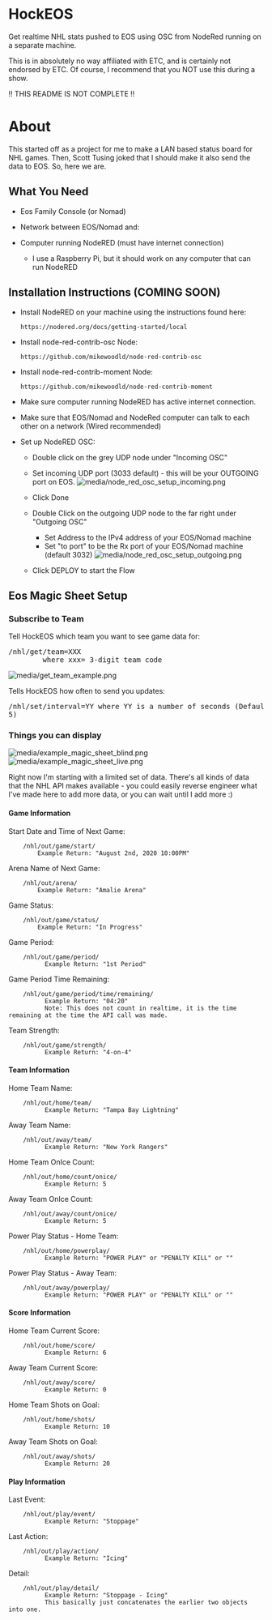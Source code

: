 # HockEOS
Get realtime NHL stats pushed to EOS using OSC from NodeRed running on a separate machine.

This is in absolutely no way affiliated with ETC, and is certainly not endorsed by ETC.
Of course, I recommend that you NOT use this during a show.

!! THIS README IS NOT COMPLETE !!

<h1>About</h1>
This started off as a project for me to make a LAN based status board for NHL games. Then, Scott Tusing joked that I should make it also send the data to EOS. So, here we are.

<h2>What You Need</h2>

- Eos Family Console (or Nomad)

- Network between EOS/Nomad and:

- Computer running NodeRED (must have internet connection)
  - I use a Raspberry Pi, but it should work on any computer that can run NodeRED


<h2>Installation Instructions (COMING SOON)</h2>

- Install NodeRED on your machine using the instructions found here:

      https://nodered.org/docs/getting-started/local

- Install node-red-contrib-osc Node:

      https://github.com/mikewoodld/node-red-contrib-osc

- Install node-red-contrib-moment Node:

      https://github.com/mikewoodld/node-red-contrib-moment

- Make sure computer running NodeRED has active internet connection.

- Make sure that EOS/Nomad and NodeRed computer can talk to each other on a network (Wired recommended)

- Set up NodeRED OSC:
  - Double click on the grey UDP node under "Incoming OSC"
  - Set incoming UDP port (3033 default) - this will be your OUTGOING port on EOS.
    ![media/node_red_osc_setup_incoming.png](media/node_red_osc_setup_incoming.png)
  - Click Done

  - Double Click on the outgoing UDP node to the far right under "Outgoing OSC"
    - Set Address to the IPv4 address of your EOS/Nomad machine
    - Set "to port" to be the Rx port of your EOS/Nomad machine (default 3032)
      ![media/node_red_osc_setup_outgoing.png](media/node_red_osc_setup_outgoing.png)


  - Click DEPLOY to start the Flow




<h2>Eos Magic Sheet Setup</h2>

<h3>Subscribe to Team</h3>
  Tell HockEOS which team you want to see game data for:
    <pre>/nhl/get/team=XXX
        where xxx= 3-digit team code</pre>

![media/get_team_example.png](media/get_team_example.png)


  Tells HockEOS how often to send you updates:
    <pre>/nhl/set/interval=YY
        where YY is a number of seconds (Default is 5)</pre>



<h3>Things you can display</h3>

![media/example_magic_sheet_blind.png](media/example_magic_sheet_blind.png)
![media/example_magic_sheet_live.png](media/example_magic_sheet_live.png)

Right now I'm starting with a limited set of data. There's all kinds of data that the NHL API makes available  - you could easily reverse engineer what I've made here to add more data, or you can wait until I add more :)

<h4>Game Information</h4>
Start Date and Time of Next Game:

        /nhl/out/game/start/
            Example Return: "August 2nd, 2020 10:00PM"

Arena Name of Next Game:

        /nhl/out/arena/
            Example Return: "Amalie Arena"

Game Status:

        /nhl/out/game/status/
            Example Return: "In Progress"


Game Period:

        /nhl/out/game/period/
              Example Return: "1st Period"

Game Period Time Remaining:

        /nhl/out/game/period/time/remaining/
              Example Return: "04:20"
              Note: This does not count in realtime, it is the time remaining at the time the API call was made.

Team Strength:

        /nhl/out/game/strength/
              Example Return: "4-on-4"

<h4>Team Information</h4>


Home Team Name:

        /nhl/out/home/team/
              Example Return: "Tampa Bay Lightning"

Away Team Name:

        /nhl/out/away/team/
              Example Return: "New York Rangers"

Home Team OnIce Count:

        /nhl/out/home/count/onice/
              Example Return: 5

Away Team OnIce Count:

        /nhl/out/away/count/onice/
              Example Return: 5

Power Play Status - Home Team:

        /nhl/out/home/powerplay/
              Example Return: "POWER PLAY" or "PENALTY KILL" or ""

Power Play Status - Away Team:

        /nhl/out/away/powerplay/
              Example Return: "POWER PLAY" or "PENALTY KILL" or ""

<h4>Score Information</h4>

Home Team Current Score:

        /nhl/out/home/score/
              Example Return: 6

Away Team Current Score:

        /nhl/out/away/score/
              Example Return: 0

Home Team Shots on Goal:

        /nhl/out/home/shots/
              Example Return: 10

Away Team Shots on Goal:

        /nhl/out/away/shots/
              Example Return: 20


<h4>Play Information</h4>

Last Event:

        /nhl/out/play/event/
              Example Return: "Stoppage"

Last Action:

        /nhl/out/play/action/
              Example Return: "Icing"

Detail:

        /nhl/out/play/detail/
              Example Return: "Stoppage - Icing"
              This basically just concatenates the earlier two objects into one.
